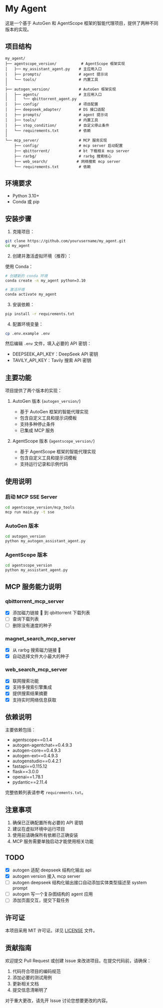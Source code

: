 # My Agent

这是一个基于 AutoGen 和 AgentScope 框架的智能代理项目，提供了两种不同版本的实现。

## 项目结构

```
my_agent/
├── agentscope_version/           # AgentScope 框架实现
│   ├── my_assistant_agent.py    # 主应用入口
│   ├── prompts/                 # agent 提示词
│   └── tools/                   # 内置工具
│
├── autogen_version/             # AutoGen 框架实现
│   ├── agents/                  # 主应用入口
│   │   └── qbittorrent_agent.py
│   ├── config/                  # 项目配置
│   ├── deepseek_adapter/        # DS 接口适配
│   ├── prompts/                 # agent 提示词
│   ├── tools/                   # 内置工具
│   ├── stop_condition/          # 自定义停止条件
│   └── requirements.txt         # 依赖
│
└── mcp_server/                  # MCP 服务实现
    ├── config/                  # mcp server 启动配置
    ├── qbittorrent/             # bt 下载相关 mcp server
    ├── rarbg/                   # rarbg 搜索核心
    ├── web_search/             # 网络搜索 mcp server
    └── requirements.txt         # 依赖
```

## 环境要求

- Python 3.10+
- Conda 或 pip

## 安装步骤

1. 克隆项目：

```bash
git clone https://github.com/yourusername/my_agent.git
cd my_agent
```

2. 创建并激活虚拟环境（推荐）：

使用 Conda：

```bash
# 创建新的 conda 环境
conda create -n my_agent python=3.10

# 激活环境
conda activate my_agent
```

3. 安装依赖：

```bash
pip install -r requirements.txt
```

4. 配置环境变量：

```bash
cp .env.example .env
```

然后编辑 `.env` 文件，填入必要的 API 密钥：

- DEEPSEEK_API_KEY：DeepSeek API 密钥
- TAVILY_API_KEY：Tavily 搜索 API 密钥

## 主要功能

项目提供了两个版本的实现：

1. AutoGen 版本 (`autogen_version/`)
    - 基于 AutoGen 框架的智能代理实现
    - 包含自定义工具和提示词模板
    - 支持多种停止条件
    - 已集成 MCP 服务

2. AgentScope 版本 (`agentscope_version/`)
    - 基于 AgentScope 框架的智能代理实现
    - 包含自定义工具和提示词模板
    - 支持运行记录和示例代码

## 使用说明

### 启动 MCP SSE Server

```bash
cd agentscope_version/mcp_tools
mcp run main.py -t sse
```

### AutoGen 版本

```bash
cd autogen_version
python my_autogen_assistant_agent.py
```

### AgentScope 版本

```bash
cd agentscope_version
python my_assistant_agent.py
```

## MCP 服务能力说明

### qbittorrent_mcp_server

- [x] 添加磁力链接 🧲 到 qbittorrent 下载列表
- [ ] 查询下载列表
- [ ] 删除没有速度的种子

### magnet_search_mcp_server

- [x] 从 rarbg 搜索磁力链接 🧲
- [x] 自动选择文件大小最大的种子

### web_search_mcp_server

- [x] 联网搜索功能
- [x] 支持多搜索引擎集成
- [x] 提供搜索结果摘要
- [x] 支持实时网络信息获取

## 依赖说明

主要依赖包括：

- agentscope==0.1.4
- autogen-agentchat==0.4.9.3
- autogen-core==0.4.9.3
- autogen-ext==0.4.9.3
- autogenstudio==0.4.2.1
- fastapi==0.115.12
- flask==3.0.0
- openai==1.78.1
- pydantic==2.11.4

完整依赖列表请参考 `requirements.txt`。

## 注意事项

1. 确保已正确配置所有必要的 API 密钥
2. 建议在虚拟环境中运行项目
3. 使用前请确保所有依赖已正确安装
4. MCP 服务需要单独启动才能使用相关功能

## TODO

- [x] autogen 适配 deepseek 结构化输出 api
- [x] autogen version 接入 mcp server
- [ ] autogen deepseek 结构化输出接口自动添加实体类型描述至 system prompt
- [ ] autogen 写一个复杂图结构的 agent 应用
- [ ] 添加页面交互，提交下载任务

## 许可证

本项目采用 MIT 许可证。详见 [LICENSE](LICENSE) 文件。

## 贡献指南

欢迎提交 Pull Request 或创建 Issue 来改进项目。在提交代码前，请确保：

1. 代码符合项目的编码规范
2. 添加必要的测试用例
3. 更新相关文档
4. 提交信息清晰明了

对于重大更改，请先开 Issue 讨论您想要更改的内容。
